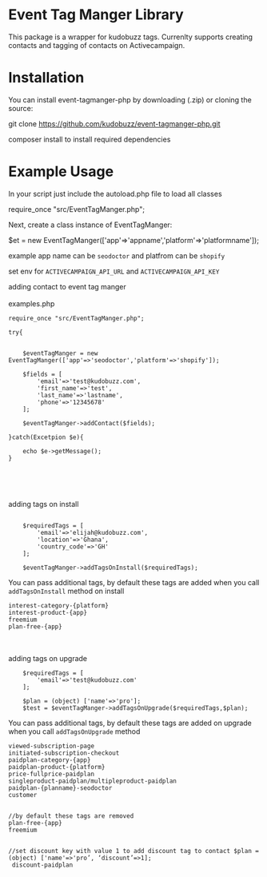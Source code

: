 Event Tag Manger Library
=========================
This package is a wrapper for kudobuzz tags. Currenlty supports creating contacts and tagging of contacts on Activecampaign. 


Installation
=========================
You can install event-tagmanger-php by downloading (.zip) or cloning the source:

git clone https://github.com/kudobuzz/event-tagmanger-php.git

composer install to install required dependencies

Example Usage
=========================

In your script just include the autoload.php file to load all classes

require_once "src/EventTagManger.php";

Next, create a class instance of EventTagManger:

$et = new EventTagManger(['app'=>'appname','platform'=>'platformname']);

example app name can be `seodoctor` and platfrom can be `shopify`

set env for `ACTIVECAMPAIGN_API_URL` and `ACTIVECAMPAIGN_API_KEY`


adding contact to event tag manger <br><br>
examples.php 
```
require_once "src/EventTagManger.php";

try{


    $eventTagManger = new EventTagManger(['app'=>'seodoctor','platform'=>'shopify']);

    $fields = [
        'email'=>'test@kudobuzz.com',
        'first_name'=>'test',
        'last_name'=>'lastname',
        'phone'=>'12345678'
    ];

    $eventTagManger->addContact($fields);

}catch(Excetpion $e){

    echo $e->getMessage();
}



```
<br><br>
adding tags on install
```

    $requiredTags = [
        'email'=>'elijah@kudobuzz.com',
        'location'=>'Ghana',
        'country_code'=>'GH'
    ];

    $eventTagManger->addTagsOnInstall($requiredTags);
```

You can pass additional tags, by default these tags are added  when you call `addTagsOnInstall` method on install
```
interest-category-{platform}
interest-product-{app}
freemium
plan-free-{app}
```
<br><br>
adding tags on upgrade
```
    $requiredTags = [
        'email'=>'test@kudobuzz.com'
    ];

    $plan = (object) ['name'=>'pro'];
    $test = $eventTagManger->addTagsOnUpgrade($requiredTags,$plan);
```
You can pass additional tags, by default these tags are added on upgrade when you call `addTagsOnUpgrade` method 
```
viewed-subscription-page
initiated-subscription-checkout
paidplan-category-{app}
paidplan-product-{platform}
price-fullprice-paidplan
singleproduct-paidplan/multipleproduct-paidplan
paidplan-{planname}-seodoctor
customer


//by default these tags are removed 
plan-free-{app}
freemium


//set discount key with value 1 to add discount tag to contact $plan = (object) ['name'=>'pro’, ‘discount’=>1];
 discount-paidplan
```
